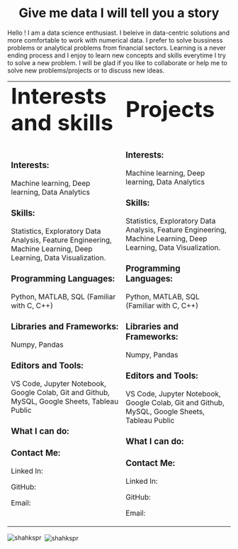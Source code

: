 <h1 align="center"> Give me data I will tell you a story</h1>

Hello ! I am a data science enthusiast. I beleive in data-centric solutions and more comfortable to work with numerical data. I prefer to solve bussiness problems or analytical problems from financial sectors. Learning is a never ending process and I enjoy to learn new concepts and skills everytime I try to solve a new problem. I will be glad if you like to collaborate or help me to solve new problems/projects or to discuss new ideas.

<table border="0">
 <tr>
    <td><b style="font-size:50px"> Interests and skills </b></td>
    <td><b style="font-size:50px"> Projects </b></td>
 </tr>
 <tr>
    <td>     
     <h3 align="left"> Interests: </h3> Machine learning, Deep learning, Data Analytics
<h3 align="left"> Skills:</h3>
Statistics, Exploratory Data Analysis, Feature Engineering, Machine Learning, Deep Learning, Data Visualization.
<h3 align="left">Programming Languages:</h3> 
Python, MATLAB, SQL (Familiar with C, C++)

<h3 align="left">Libraries and Frameworks:</h3>
Numpy, Pandas

<h3 align="left"> Editors and Tools:</h3> 
VS Code, Jupyter Notebook, Google Colab, Git and Github, MySQL, Google Sheets, Tableau Public

<h3 align="left"> What I can do:</h3>

<h3 align="left"> Contact Me:</h3>
<p align="left"> Linked In:
<p align="left"> GitHub:
<p align="left"> Email: 
   </td>
    <td> 
      <h3 align="left"> Interests: </h3> Machine learning, Deep learning, Data Analytics
<h3 align="left"> Skills:</h3>
Statistics, Exploratory Data Analysis, Feature Engineering, Machine Learning, Deep Learning, Data Visualization.
<h3 align="left">Programming Languages:</h3> 
Python, MATLAB, SQL (Familiar with C, C++)

<h3 align="left">Libraries and Frameworks:</h3>
Numpy, Pandas

<h3 align="left"> Editors and Tools:</h3> 
VS Code, Jupyter Notebook, Google Colab, Git and Github, MySQL, Google Sheets, Tableau Public

<h3 align="left"> What I can do:</h3>

<h3 align="left"> Contact Me:</h3>
<p align="left"> Linked In:
<p align="left"> GitHub:
<p align="left"> Email: 
   </td>
 </tr>
</table>



<p><img align="left" src="https://github-readme-stats.vercel.app/api/top-langs?username=shakhspr&show_icons=true&locale=en&layout=compact" alt="shahkspr" /></p>

<p>&nbsp;<img align="center" src="https://github-readme-stats.vercel.app/api?username=shakhspr&show_icons=true&locale=en" alt="shahkspr" /></p>



